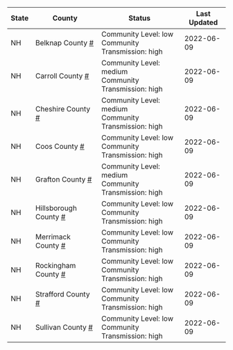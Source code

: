 State | County | Status | Last Updated
--- | --- | --- | --- 
NH | Belknap County <a href="#belknap_county">#</a> | <a name="belknap_county"></a>Community Level: low<br/>Community Transmission: high | 2022-06-09
NH | Carroll County <a href="#carroll_county">#</a> | <a name="carroll_county"></a>Community Level: medium<br/>Community Transmission: high | 2022-06-09
NH | Cheshire County <a href="#cheshire_county">#</a> | <a name="cheshire_county"></a>Community Level: medium<br/>Community Transmission: high | 2022-06-09
NH | Coos County <a href="#coos_county">#</a> | <a name="coos_county"></a>Community Level: low<br/>Community Transmission: high | 2022-06-09
NH | Grafton County <a href="#grafton_county">#</a> | <a name="grafton_county"></a>Community Level: medium<br/>Community Transmission: high | 2022-06-09
NH | Hillsborough County <a href="#hillsborough_county">#</a> | <a name="hillsborough_county"></a>Community Level: low<br/>Community Transmission: high | 2022-06-09
NH | Merrimack County <a href="#merrimack_county">#</a> | <a name="merrimack_county"></a>Community Level: low<br/>Community Transmission: high | 2022-06-09
NH | Rockingham County <a href="#rockingham_county">#</a> | <a name="rockingham_county"></a>Community Level: low<br/>Community Transmission: high | 2022-06-09
NH | Strafford County <a href="#strafford_county">#</a> | <a name="strafford_county"></a>Community Level: low<br/>Community Transmission: high | 2022-06-09
NH | Sullivan County <a href="#sullivan_county">#</a> | <a name="sullivan_county"></a>Community Level: low<br/>Community Transmission: high | 2022-06-09
